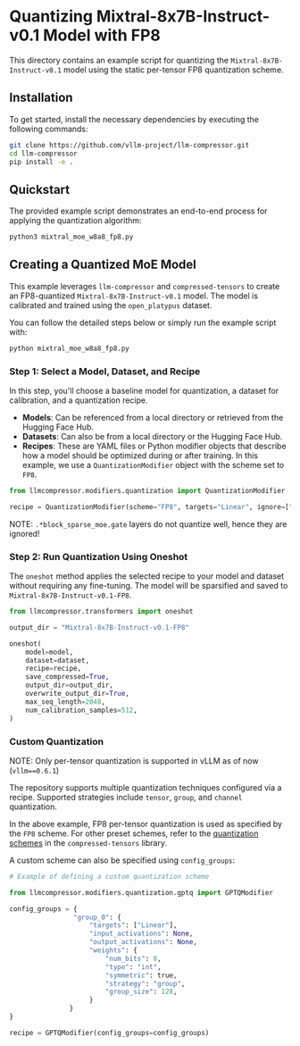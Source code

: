 # Quantizing Mixtral-8x7B-Instruct-v0.1 Model with FP8

This directory contains an example script for quantizing the `Mixtral-8x7B-Instruct-v0.1` model using the static per-tensor FP8 quantization scheme.

## Installation

To get started, install the necessary dependencies by executing the following commands:

```bash
git clone https://github.com/vllm-project/llm-compressor.git
cd llm-compressor
pip install -e .
```

## Quickstart

The provided example script demonstrates an end-to-end process for applying the quantization algorithm:

```bash
python3 mixtral_moe_w8a8_fp8.py
```

## Creating a Quantized MoE Model

This example leverages `llm-compressor` and `compressed-tensors` to create an FP8-quantized `Mixtral-8x7B-Instruct-v0.1` model. The model is calibrated and trained using the `open_platypus` dataset.

You can follow the detailed steps below or simply run the example script with:

```bash
python mixtral_moe_w8a8_fp8.py
```

### Step 1: Select a Model, Dataset, and Recipe

In this step, you'll choose a baseline model for quantization, a dataset for calibration, and a quantization recipe.

- **Models**: Can be referenced from a local directory or retrieved from the Hugging Face Hub.
- **Datasets**: Can also be from a local directory or the Hugging Face Hub.
- **Recipes**: These are YAML files or Python modifier objects that describe how a model should be optimized during or after training. In this example, we use a `QuantizationModifier` object with the scheme set to `FP8`.

```python
from llmcompressor.modifiers.quantization import QuantizationModifier

recipe = QuantizationModifier(scheme="FP8", targets="Linear", ignore=["lm_head", "re:.*block_sparse_moe.gate"])
```

NOTE: `.*block_sparse_moe.gate` layers do not quantize well, hence they are ignored!

### Step 2: Run Quantization Using Oneshot

The `oneshot` method applies the selected recipe to your model and dataset without requiring any fine-tuning. The model will be sparsified and saved to `Mixtral-8x7B-Instruct-v0.1-FP8`.

```python
from llmcompressor.transformers import oneshot

output_dir = "Mixtral-8x7B-Instruct-v0.1-FP8"

oneshot(
    model=model,
    dataset=dataset,
    recipe=recipe,
    save_compressed=True,
    output_dir=output_dir,
    overwrite_output_dir=True,
    max_seq_length=2048,
    num_calibration_samples=512,
)

```

### Custom Quantization

NOTE: Only per-tensor quantization is supported in vLLM as of now (`vllm==0.6.1`)

The repository supports multiple quantization techniques configured via a recipe. Supported strategies include `tensor`, `group`, and `channel` quantization.

In the above example, FP8 per-tensor quantization is used as specified by the `FP8` scheme. For other preset schemes, refer to the [quantization schemes](https://github.com/neuralmagic/compressed-tensors/blob/main/src/compressed_tensors/quantization/quant_scheme.py) in the `compressed-tensors` library.

A custom scheme can also be specified using `config_groups`:

```python
# Example of defining a custom quantization scheme

from llmcompressor.modifiers.quantization.gptq import GPTQModifier

config_groups = {
                "group_0": {
                    "targets": ["Linear"],
                    "input_activations": None,
                    "output_activations": None,
                    "weights": {
                        "num_bits": 8,
                        "type": "int",
                        "symmetric": true,
                        "strategy": "group",
                        "group_size": 128, 
                    }
               }
}

recipe = GPTQModifier(config_groups=config_groups)
```
